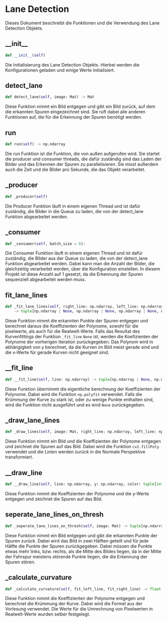 # Lane Detection

Dieses Dokument beschreibt die Funktionen und die Verwendung des Lane Detection Objekts.

## \_\_init\_\_

```python
def __init__(self)
```
Die Initialisierung des Lane Detection Objekts. Hierbei werden die Konfigurationen geladen und einige Werte initialisiert.

## detect_lane

```python
def detect_lane(self, image: Mat) -> Mat
```
Diese Funktion nimmt ein Bild entgegen und gibt ein Bild zurück, auf dem die erkannten Spuren eingezeichnet sind. 
Sie ruft dabei alle anderen Funktionen auf, die für die Erkennung der Spuren benötigt werden.

## run
```python
def run(self) -> np.ndarray
```
Die run Funktion ist die Funktion, die von außen aufgerufen wird. Sie startet die producer und consumer threads, 
die dafür zuständig sind das Laden der Bilder und das Erkennen der Spuren zu parallelisieren. Sie misst außerdem auch 
die Zeit und die Bilder pro Sekunde, die das Objekt verarbeitet.

## \_producer

```python
def _producer(self)
```
Die Producer Funktion läuft in einem eigenen Thread und ist dafür zuständig, die Bilder in die Queue zu laden,
die von der detect_lane Funktion abgearbeitet werden.

## \_consumer

```python
def _consumer(self, batch_size = 8):
```
Die Consumer Funktion läuft in einem eigenen Thread und ist dafür zuständig, die Bilder aus der Queue zu laden,
die von der detect_lane Funktion abgearbeitet werden. Dabei kann man die Anzahl der Bilder, die gleichzeitig verarbeitet 
werden, über die Konfiguration einstellen. In diesem Projekt ist diese Anzahl auf 1 gesetzt, da die Erkennung der Spuren
sequenziell abgearbeitet werden muss.

## fit\_lane\_lines

```python
def _fit_lane_lines(self, right_line: np.ndarray, left_line: np.ndarray) \
    -> tuple[np.ndarray | None, np.ndarray | None, np.ndarray | None, np.ndarray | None]:
```

Diese Funktion nimmt die erkannten Punkte der Spuren entgegen und berechnet daraus die Koeffizienten der Polynome, 
sowohl für die pixelwerte, als auch für die Realwelt-Werte. Falls das Resultat des Kurvenfittings der Funktion 
`_fit_line` `None` ist, werden die Koefizienten der Polynome der vorherigen Iteration zurückgegeben. Das Polynom wird 
in abhängigkeit von y berechnet, da die Kurven im Bild meist gerade sind und die x-Werte für gerade Kurven nicht 
geeignet sind.

## _\_fit\_line

```python
def __fit_line(self, line: np.ndarray) -> tuple[np.ndarray | None, np.ndarray | None]:
```
Diese Funktion übernimmt die eigentliche berechnung der Koeffizienten der Polynome. Dabei wird die Funktion
`np.polyfit` verwendet. Falls die Krümmung der Kurve zu stark ist, oder zu wenige Punkte enthalten sind, 
wird die Funktion nicht ausgeführt und es wird `None` zurückgegeben.

## \_draw\_lane\_lines

```python
def _draw_lines(self, image: Mat, right_line: np.ndarray, left_line: np.ndarray) -> Mat:
```
Diese Funktion nimmt ein Bild und die Koeffizienten der Polynome entgegen und zeichnet die Spuren auf das Bild.
Dabei wird die Funktion `cv2.fillPoly` verwendet und die Linien werden zurück in die Normale Perspektive transformiert.

## \_\_draw\_line
    
```python
def __draw_line(self, line: np.ndarray, y: np.ndarray, color: tuple[int, int, int]) -> Mat:
```
Diese Funktion nimmt die Koeffizienten der Polynome und die y-Werte entgegen und zeichnet die Spuren auf das Bild.


## seperate_lane_lines_on_thresh

```python
def _seperate_lane_lines_on_thresh(self, image: Mat) -> tuple[np.ndarray, np.ndarray]:
```
Diese Funktion nimmt ein Bild entgegen und gibt die erkannten Punkte der Spuren zurück. Dabei wird das Bild in zwei 
Hälften geteilt und für jede Hälfte die Punkte der Spuren zurückgegeben. Dabei müssen die Punkte etwas mehr links, bzw. 
rechts, als die Mitte des Bildes liegen, da in der Mitte der Fahrspur meistens störende Punkte liegen, die die
Erkennung der Spuren stören.

## \_calculate\_curvature

```python
def _calculate_curvature(self, fit_left_line, fit_right_line) -> float:
```
Diese Funktion nimmt die Koeffizienten der Polynome entgegen und berechnet die Krümmung der Kurve. Dabei wird die
Formel aus der Vorlesung verwendet. Die Werte für die Umrechnung von Pixelwerten in Realwelt-Werte wurden selber 
festgelegt.

